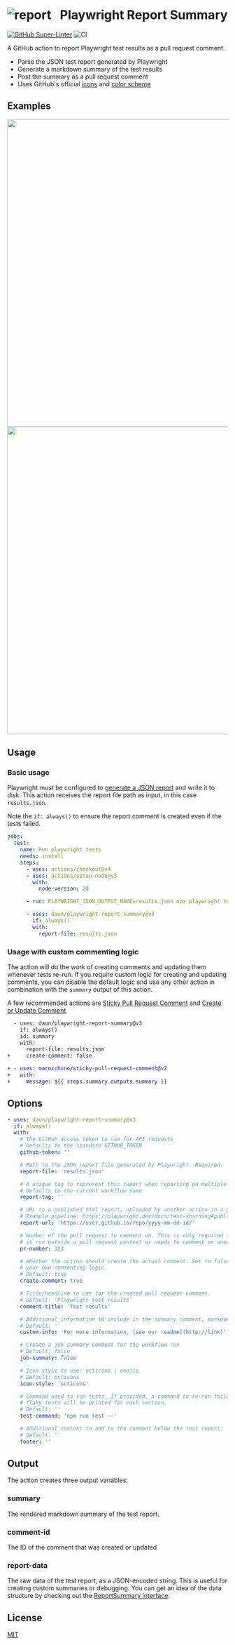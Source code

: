# ![report](https://icongr.am/octicons/comment-discussion.svg?size=22&color=abb4bf)   Playwright Report Summary

[![GitHub Super-Linter](https://github.com/actions/typescript-action/actions/workflows/linter.yml/badge.svg)](https://github.com/super-linter/super-linter)
![CI](https://github.com/actions/typescript-action/actions/workflows/ci.yml/badge.svg)

A GitHub action to report Playwright test results as a pull request comment.

- Parse the JSON test report generated by Playwright
- Generate a markdown summary of the test results
- Post the summary as a pull request comment
- Uses GitHub's official [icons](https://primer.style/design/foundations/icons) and [color scheme](https://primer.style/design/foundations/color)

## Examples

<img src="assets/comment-passed.png" width="701">

<img src="assets/comment-failed.png" width="701">

## Usage

### Basic usage

Playwright must be configured to [generate a JSON report](https://playwright.dev/docs/test-reporters#json-reporter)
and write it to disk. This action receives the report file path as input, in this case `results.json`.

Note the `if: always()` to ensure the report comment is created even if the tests failed.

```yaml
jobs:
  test:
    name: Run playwright tests
    needs: install
    steps:
      - uses: actions/checkout@v4
      - uses: actions/setup-node@v3
        with:
          node-version: 20

      - run: PLAYWRIGHT_JSON_OUTPUT_NAME=results.json npx playwright test --reporter=json

      - uses: daun/playwright-report-summary@v3
        if: always()
        with:
          report-file: results.json
```

### Usage with custom commenting logic

The action will do the work of creating comments and updating them whenever tests re-run. If you
require custom logic for creating and updating comments, you can disable the default logic and use
any other action in combination with the `summary` output of this action.

A few recommended actions are
[Sticky Pull Request Comment](https://github.com/marketplace/actions/sticky-pull-request-comment)
and [Create or Update Comment](https://github.com/marketplace/actions/create-or-update-comment).

```diff
  - uses: daun/playwright-report-summary@v3
    if: always()
    id: summary
    with:
      report-file: results.json
+     create-comment: false

+ - uses: marocchino/sticky-pull-request-comment@v2
+   with:
+     message: ${{ steps.summary.outputs.summary }}
```

## Options

```yaml
- uses: daun/playwright-report-summary@v3
  if: always()
  with:
    # The GitHub access token to use for API requests
    # Defaults to the standard GITHUB_TOKEN
    github-token: ''

    # Path to the JSON report file generated by Playwright. Required.
    report-file: 'results.json'

    # A unique tag to represent this report when reporting on multiple test runs
    # Defaults to the current workflow name
    report-tag: ''

    # URL to a published html report, uploaded by another action in a previous step.
    # Example pipeline: https://playwright.dev/docs/test-sharding#publishing-report-on-the-web
    report-url: 'https://user.github.io/repo/yyyy-mm-dd-id/'

    # Number of the pull request to comment on. This is only required if the action
    # is run outside a pull request context or needs to comment on another PR.
    pr-number: 123

    # Whether the action should create the actual comment. Set to false to implement
    # your own commenting logic.
    # Default: true
    create-comment: true

    # Title/headline to use for the created pull request comment.
    # Default: 'Playwright test results'
    comment-title: 'Test results'

    # Additional information to include in the summary comment, markdown-formatted
    # Default: ''
    custom-info: 'For more information, [see our readme](http://link)'

    # Create a job summary comment for the workflow run
    # Default: false
    job-summary: false

    # Icon style to use: octicons | emojis
    # Default: octicons
    icon-style: 'octicons'

    # Command used to run tests. If provided, a command to re-run failed or
    # flaky tests will be printed for each section.
    # Default: ''
    test-command: 'npm run test --'

    # Additional content to add to the comment below the test report.
    # Default: ''
    footer: ''
```

## Output

The action creates three output variables:

### summary

The rendered markdown summary of the test report.

### comment-id

The ID of the comment that was created or updated

### report-data

The raw data of the test report, as a JSON-encoded string. This is
useful for creating custom summaries or debugging. You can get an idea
of the data structure by checking out the [ReportSummary interface](https://github.com/daun/playwright-report-summary/blob/main/src/report.ts#L13).

## License

[MIT](./LICENSE)
